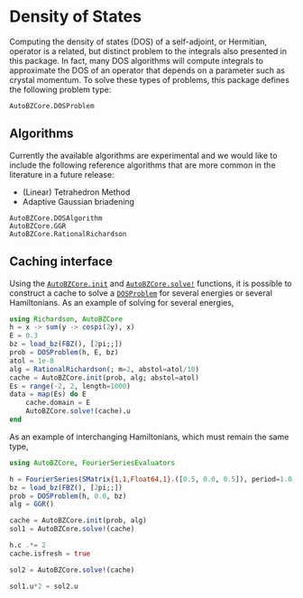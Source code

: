 # Density of States

Computing the density of states (DOS) of a self-adjoint, or Hermitian, operator is a
related, but distinct problem to the integrals also presented in this package.
In fact, many DOS algorithms will compute integrals to approximate the DOS of an
operator that depends on a parameter such as crystal momentum. To solve these
types of problems, this package defines the following problem type:

```@docs
AutoBZCore.DOSProblem
```

## Algorithms

Currently the available algorithms are experimental and we would like to include
the following reference algorithms that are more common in the literature in a future release:
- (Linear) Tetrahedron Method
- Adaptive Gaussian briadening

```@docs
AutoBZCore.DOSAlgorithm
AutoBZCore.GGR
AutoBZCore.RationalRichardson
```

## Caching interface

Using the [`AutoBZCore.init`](@ref) and [`AutoBZCore.solve!`](@ref) functions, it is possible to
construct a cache to solve a [`DOSProblem`](@ref) for several energies or
several Hamiltonians. As an example of solving for several energies,
```julia
using Richardson, AutoBZCore
h = x -> sum(y -> cospi(2y), x)
E = 0.3
bz = load_bz(FBZ(), [2pi;;])
prob = DOSProblem(h, E, bz)
atol = 1e-8
alg = RationalRichardson(; m=2, abstol=atol/10)
cache = AutoBZCore.init(prob, alg; abstol=atol)
Es = range(-2, 2, length=1000)
data = map(Es) do E
    cache.domain = E
    AutoBZCore.solve!(cache).u
end
```

As an example of interchanging Hamiltonians, which must remain the same type,
```julia
using AutoBZCore, FourierSeriesEvaluators

h = FourierSeries(SMatrix{1,1,Float64,1}.([0.5, 0.0, 0.5]), period=1.0, offset=-2)
bz = load_bz(FBZ(), [2pi;;])
prob = DOSProblem(h, 0.0, bz)
alg = GGR()

cache = AutoBZCore.init(prob, alg)
sol1 = AutoBZCore.solve!(cache)

h.c .*= 2
cache.isfresh = true

sol2 = AutoBZCore.solve!(cache)

sol1.u*2 ≈ sol2.u
```